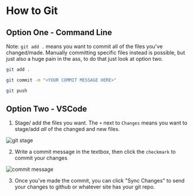 # How to Git

## Option One - Command Line

Note: `git add .` means you want to commit all of the files you've changed/made. Manually committing specific files instead is possible, but just also a huge pain in the ass, to do that just look at option two.

```bash
git add .

git commit -m "<YOUR COMMIT MESSAGE HERE>"

git push
```

## Option Two - VSCode

1. Stage/ add the files you want. The `+` next to `Changes` means you want to stage/add _all_ of the changed and new files.

![git stage](https://i.imgur.com/LaLXncN.png)

2. Write a commit message in the textbox, then click the `checkmark` to commit your changes

![commit message](https://i.imgur.com/XJzjW0f.png)

3. Once you've made the commit, you can click "Sync Changes" to send your changes to github or whatever site has your git repo.
